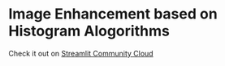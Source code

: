 # Image Enhancement based on Histogram Alogorithms

Check it out on [Streamlit Community Cloud](https://image-enhancement.streamlit.app/)
